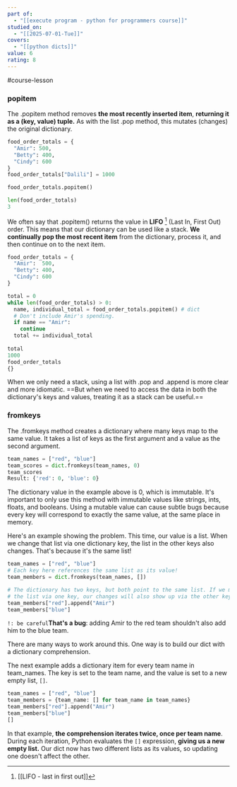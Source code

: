 ```yaml
---
part of:
  - "[[execute program - python for programmers course]]"
studied_on:
  - "[[2025-07-01-Tue]]"
covers:
  - "[[python dicts]]"
value: 6
rating: 8
---
```

#course-lesson 

### popitem

The .popitem method removes **the most recently inserted item**, **returning it as a (key, value) tuple.** As with the list .pop method, this mutates (changes) the original dictionary.

```python
food_order_totals = {
  "Amir": 500,
  "Betty": 400,
  "Cindy": 600
}
food_order_totals["Dalili"] = 1000

food_order_totals.popitem()

len(food_order_totals)
3
```

We often say that .popitem() returns the value in **LIFO** [^1] (Last In, First Out) order. This means that our dictionary can be used like a stack. **We continually pop the most recent item** from the dictionary, process it, and then continue on to the next item.

```python
food_order_totals = {
  "Amir":  500,
  "Betty": 400,
  "Cindy": 600
}

total = 0
while len(food_order_totals) > 0:
  name, individual_total = food_order_totals.popitem() # dict
  # Don't include Amir's spending.
  if name == "Amir":
    continue
  total += individual_total
  
total
1000
food_order_totals
{}
```

When we only need a stack, using a list with .pop and .append is more clear and more idiomatic. ==But when we need to access the data in both the dictionary's keys and values, treating it as a stack can be useful.==

### fromkeys

The .fromkeys method creates a dictionary where many keys map to the same value. It takes a list of keys as the first argument and a value as the second argument.

```python
team_names = ["red", "blue"]
team_scores = dict.fromkeys(team_names, 0)
team_scores
Result: {'red': 0, 'blue': 0}
```

The dictionary value in the example above is 0, which is immutable. It's important to only use this method with immutable values like strings, ints, floats, and booleans. Using a mutable value can cause subtle bugs because every key will correspond to exactly the same value, at the same place in memory.

Here's an example showing the problem. This time, our value is a list. When we change that list via one dictionary key, the list in the other keys also changes. That's because it's the same list!

```python
team_names = ["red", "blue"]
# Each key here references the same list as its value!
team_members = dict.fromkeys(team_names, [])

# The dictionary has two keys, but both point to the same list. If we modify
# the list via one key, our changes will also show up via the other key.
team_members["red"].append("Amir")
team_members["blue"]

```

`!: be careful`**That's a bug**: adding Amir to the red team shouldn't also add him to the blue team.

There are many ways to work around this. One way is to build our dict with a dictionary comprehension.

The next example adds a dictionary item for every team name in team_names. The key is set to the team name, and the value is set to a new empty list, `[]`.

```python
team_names = ["red", "blue"]
team_members = {team_name: [] for team_name in team_names}
team_members["red"].append("Amir")
team_members["blue"]
[]
```

In that example, **the comprehension iterates twice, once per team name**. 
During each iteration, Python evaluates the `[]` expression, **giving us a new empty list.** Our dict now has two different lists as its values, so updating one doesn't affect the other.

[^1]: [[LIFO - last in first out]]